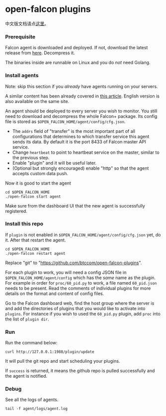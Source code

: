 open-falcon plugins
===================

中文版文档请点[这里](README.cn.md)。

### Prerequisite

Falcon agent is downloaded and deployed.
If not, download the latest release from
[here](https://github.com/open-falcon/falcon-plus/releases).
Decompress it.

The binaries inside are runnable on Linux and you do _not_ need Golang.

### Install agents

Note: skip this section if you _already_ have agents running on your servers.

A similar content has been already covered in
[this article](http://book.open-falcon.org/zh_0_2/distributed_install/agent.html).
English version is also available on the same site.

An agent should be deployed to every server you wish to monitor.
You still need to download and decompress the whole Falcon+ package.
Its config file is stored as `$OPEN_FALCON_HOME/agent/config/cfg.json`.

* The `addrs` field of "transfer" is the most important part of all configurations
that determines to which transfer service this agent sends its data.
By default it is the port 8433 of Falcon master API service.
* Change `heartbeat` to point to heartbeat service on the master,
similar to the previous step.
* Enable "plugin" and it will be useful later.
* (Optional but strongly encouraged) enable "http" so that the agent accepts custom data push.

Now it is good to start the agent
```
cd $OPEN_FALCON_HOME
./open-falcon start agent
```

Make sure from the dashboard UI that the new agent is successfully registered.

### Install this repo

If `plugin` is not enabled in `$OPEN_FALCON_HOME/agent/config/cfg.json` yet,
do it.
After that restart the agent.
```
cd $OPEN_FALCON_HOME
./open-falcon restart agent
```

Replace "git" to "https://github.com/btccom/open-falcon-plugins".

For each plugin to work, you will need a config JSON file in 
`$OPEN_FALCON_HOME/agent/config` which has the _same_ name as the plugin.
For example in order for `proc/60_pid.py` to work,
a file named `60_pid.json` needs to be present.
Read the comments of individual plugins for more details on the format and content of config files.

Go to the Falcon dashboard web, find the host group where the server is
and add the directories of plugins that you would like to activate into `plugins`.
For instance if you wish to used the `60_pid.py` plugin,
add `proc` into the list of `plugin dir`.

### Run

Run the command below:
```
curl http://127.0.0.1:1988/plugin/update
```
It will pull the git repo and start scheduling your plugins.

If `success` is returned,
it means the github repo is pulled successfully and the agent is notified.

### Debug

See all the logs of agents.
```
tail -f agent/logs/agent.log
```